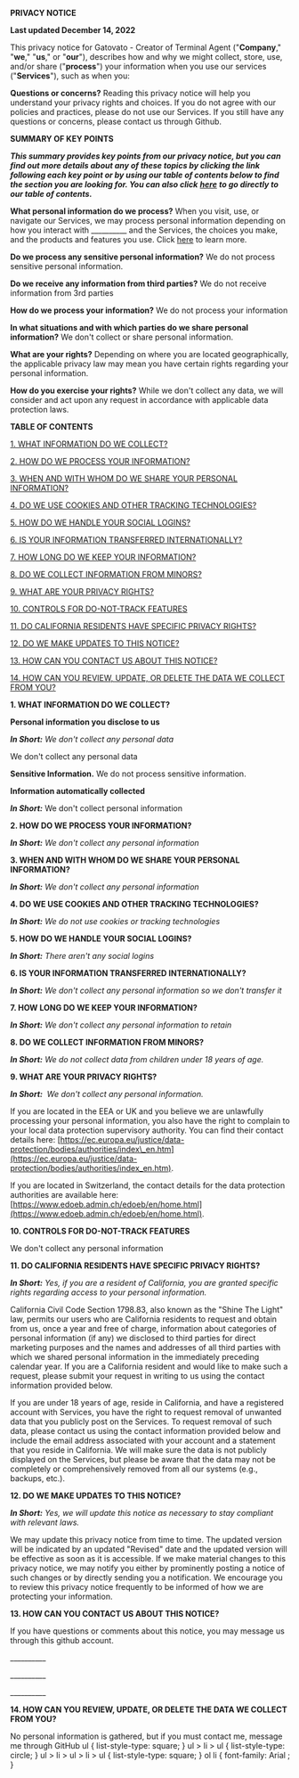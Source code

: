 **PRIVACY NOTICE**

  

**Last updated December 14, 2022**

  

  

  

This privacy notice for Gatovato - Creator of Terminal Agent ("**Company**," "**we**," "**us**," or "**our**"), describes how and why we might collect, store, use, and/or share ("**process**") your information when you use our services ("**Services**"), such as when you:

**Questions or concerns?** Reading this privacy notice will help you understand your privacy rights and choices. If you do not agree with our policies and practices, please do not use our Services. If you still have any questions or concerns, please contact us through Github.

  

  

**SUMMARY OF KEY POINTS**

  

**_This summary provides key points from our privacy notice, but you can find out more details about any of these topics by clicking the link following each key point or by using our table of contents below to find the section you are looking for. You can also click_** [**_here_**](#toc) **_to go directly to our table of contents._**

  

**What personal information do we process?** When you visit, use, or navigate our Services, we may process personal information depending on how you interact with \_\_\_\_\_\_\_\_\_\_ and the Services, the choices you make, and the products and features you use. Click [here](#personalinfo) to learn more.

  

**Do we process any sensitive personal information?** We do not process sensitive personal information.

  

**Do we receive any information from third parties?** We do not receive information from 3rd parties

  

**How do we process your information?** We do not process your information

  

**In what situations and with which parties do we share personal information?** We don't collect or share personal information.

  

**What are your rights?** Depending on where you are located geographically, the applicable privacy law may mean you have certain rights regarding your personal information.

  

**How do you exercise your rights?** While we don't collect any data, we will consider and act upon any request in accordance with applicable data protection laws.


  

**TABLE OF CONTENTS**

  

[1\. WHAT INFORMATION DO WE COLLECT?](#infocollect)

[2\. HOW DO WE PROCESS YOUR INFORMATION?](#infouse)

[3\. WHEN AND WITH WHOM DO WE SHARE YOUR PERSONAL INFORMATION?](#whoshare)

[4\. DO WE USE COOKIES AND OTHER TRACKING TECHNOLOGIES?](#cookies)

[5\. HOW DO WE HANDLE YOUR SOCIAL LOGINS?](#sociallogins)

[6\. IS YOUR INFORMATION TRANSFERRED INTERNATIONALLY?](#intltransfers)

[7\. HOW LONG DO WE KEEP YOUR INFORMATION?](#inforetain)

[8\. DO WE COLLECT INFORMATION FROM MINORS?](#infominors)

[9\. WHAT ARE YOUR PRIVACY RIGHTS?](#privacyrights)

[10\. CONTROLS FOR DO-NOT-TRACK FEATURES](#DNT)

[11\. DO CALIFORNIA RESIDENTS HAVE SPECIFIC PRIVACY RIGHTS?](#caresidents)

[12\. DO WE MAKE UPDATES TO THIS NOTICE?](#policyupdates)

[13\. HOW CAN YOU CONTACT US ABOUT THIS NOTICE?](#contact)

[14\. HOW CAN YOU REVIEW, UPDATE, OR DELETE THE DATA WE COLLECT FROM YOU?](#request)

  

  

**1\. WHAT INFORMATION DO WE COLLECT?**

  

**Personal information you disclose to us**

  

**_In Short:_** _We don't collect any personal data_

  

We don't collect any personal data

  

**Sensitive Information.** We do not process sensitive information.


  

**Information automatically collected**

  
**_In Short:_** We don't collect personal information
  

  

**2\. HOW DO WE PROCESS YOUR INFORMATION?**

  

**_In Short:_** _We don't collect any personal information_
  

**3\. WHEN AND WITH WHOM DO WE SHARE YOUR PERSONAL INFORMATION?**

  

**_In Short:_** _We don't collect any personal information_

    

**4\. DO WE USE COOKIES AND OTHER TRACKING TECHNOLOGIES?**

  

**_In Short:_** _We do not use cookies or tracking technologies_
  

**5\. HOW DO WE HANDLE YOUR SOCIAL LOGINS?**

  

**_In Short:_** _There aren't any social logins_

  

**6\. IS YOUR INFORMATION TRANSFERRED INTERNATIONALLY?**

  

**_In Short:_** _We don't collect any personal information so we don't transfer it_

  
  

**7\. HOW LONG DO WE KEEP YOUR INFORMATION?**

  

**_In Short:_** _We don't collect any personal information to retain_

   

**8\. DO WE COLLECT INFORMATION FROM MINORS?**

  

**_In Short:_** _We do not collect data from children under 18 years of age._

   

**9\. WHAT ARE YOUR PRIVACY RIGHTS?**

  

**_In Short:_**  _We don't collect any personal information._

If you are located in the EEA or UK and you believe we are unlawfully processing your personal information, you also have the right to complain to your local data protection supervisory authority. You can find their contact details here: [https://ec.europa.eu/justice/data-protection/bodies/authorities/index\_en.htm](https://ec.europa.eu/justice/data-protection/bodies/authorities/index_en.htm).

  

If you are located in Switzerland, the contact details for the data protection authorities are available here: [https://www.edoeb.admin.ch/edoeb/en/home.html](https://www.edoeb.admin.ch/edoeb/en/home.html).


  
 **10\. CONTROLS FOR DO-NOT-TRACK FEATURES**

  
We don't collect any personal information

  

**11\. DO CALIFORNIA RESIDENTS HAVE SPECIFIC PRIVACY RIGHTS?**

  

**_In Short:_** _Yes, if you are a resident of California, you are granted specific rights regarding access to your personal information._

  

California Civil Code Section 1798.83, also known as the "Shine The Light" law, permits our users who are California residents to request and obtain from us, once a year and free of charge, information about categories of personal information (if any) we disclosed to third parties for direct marketing purposes and the names and addresses of all third parties with which we shared personal information in the immediately preceding calendar year. If you are a California resident and would like to make such a request, please submit your request in writing to us using the contact information provided below.

  

If you are under 18 years of age, reside in California, and have a registered account with Services, you have the right to request removal of unwanted data that you publicly post on the Services. To request removal of such data, please contact us using the contact information provided below and include the email address associated with your account and a statement that you reside in California. We will make sure the data is not publicly displayed on the Services, but please be aware that the data may not be completely or comprehensively removed from all our systems (e.g., backups, etc.).

  

**12\. DO WE MAKE UPDATES TO THIS NOTICE?**

  

_**In Short:** Yes, we will update this notice as necessary to stay compliant with relevant laws._

  

We may update this privacy notice from time to time. The updated version will be indicated by an updated "Revised" date and the updated version will be effective as soon as it is accessible. If we make material changes to this privacy notice, we may notify you either by prominently posting a notice of such changes or by directly sending you a notification. We encourage you to review this privacy notice frequently to be informed of how we are protecting your information.

  

**13\. HOW CAN YOU CONTACT US ABOUT THIS NOTICE?**

  

If you have questions or comments about this notice, you may message us through this github account.

  

\_\_\_\_\_\_\_\_\_\_

\_\_\_\_\_\_\_\_\_\_

\_\_\_\_\_\_\_\_\_\_

  

**14\. HOW CAN YOU REVIEW, UPDATE, OR DELETE THE DATA WE COLLECT FROM YOU?**

  

No personal information is gathered, but if you must contact me, message me through GitHub
ul { list-style-type: square; } ul > li > ul { list-style-type: circle; } ul > li > ul > li > ul { list-style-type: square; } ol li { font-family: Arial ; }
